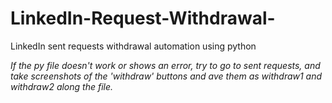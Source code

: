 # LinkedIn-Request-Withdrawal-
LinkedIn sent requests withdrawal automation using python



_If the py file doesn't work or shows an error, try to go to sent requests, and take screenshots of the 'withdraw' buttons and ave them as withdraw1 and withdraw2 along the file._
